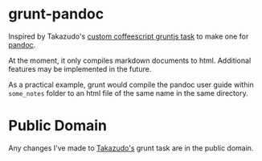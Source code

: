 grunt-pandoc
============

Inspired by Takazudo's [custom coffeescript gruntjs task](https://github.com/Takazudo/gruntExamples) to make one for [pandoc](http://johnmacfarlane.net/pandoc/). 


At the moment, it only compiles markdown documents to html. Additional features may be implemented in the future. 

As a practical example, grunt would compile the pandoc user guide within `some_notes` folder to an html file of the same name in the same directory.


Public Domain
=============

Any changes I've made to [Takazudo's](https://github.com/Takazudo/) grunt task are in the public domain.